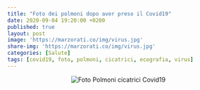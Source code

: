 ```yaml
---
title: "Foto dei polmoni dopo aver preso il Covid19"
date: 2020-09-04 19:20:00 +0200
published: true
layout: post
image: 'https://marzorati.co/img/virus.jpg'
share-img: 'https://marzorati.co/img/virus.jpg'
categories: [Salute]
tags: [covid19, foto, polmoni, cicatrici, ecografia, virus]
---
```

<center><img src="https://marzorati.co/img/post/foto-polmoni-covid19.webp" alt="Foto Polmoni cicatrici Covid19"></center>